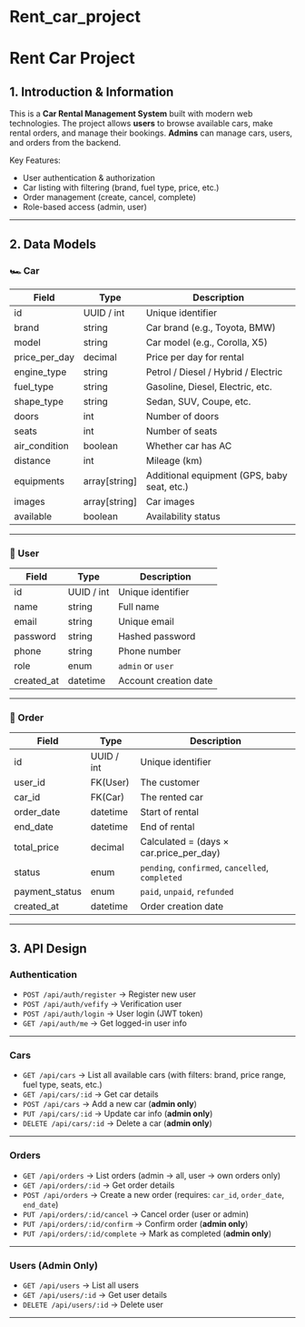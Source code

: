 # Rent_car_project

# Rent Car Project

## 1. Introduction & Information

This is a **Car Rental Management System** built with modern web technologies.
The project allows **users** to browse available cars, make rental orders, and manage their bookings.
**Admins** can manage cars, users, and orders from the backend.

Key Features:

* User authentication & authorization
* Car listing with filtering (brand, fuel type, price, etc.)
* Order management (create, cancel, complete)
* Role-based access (admin, user)

---

## 2. Data Models

### 🏎️ Car

| Field           | Type           | Description                                 |
| --------------- | -------------- | ------------------------------------------- |
| id              | UUID / int     | Unique identifier                           |
| brand           | string         | Car brand (e.g., Toyota, BMW)               |
| model           | string         | Car model (e.g., Corolla, X5)               |
| price\_per\_day | decimal        | Price per day for rental                    |
| engine\_type    | string         | Petrol / Diesel / Hybrid / Electric         |
| fuel\_type      | string         | Gasoline, Diesel, Electric, etc.            |
| shape\_type     | string         | Sedan, SUV, Coupe, etc.                     |
| doors           | int            | Number of doors                             |
| seats           | int            | Number of seats                             |
| air\_condition  | boolean        | Whether car has AC                          |
| distance        | int            | Mileage (km)                                |
| equipments      | array\[string] | Additional equipment (GPS, baby seat, etc.) |
| images          | array\[string] | Car images                                  |
| available       | boolean        | Availability status                         |

---

### 👤 User

| Field       | Type       | Description           |
| ----------- | ---------- | --------------------- |
| id          | UUID / int | Unique identifier     |
| name        | string     | Full name             |
| email       | string     | Unique email          |
| password    | string     | Hashed password       |
| phone       | string     | Phone number          |
| role        | enum       | `admin` or `user`     |
| created\_at | datetime   | Account creation date |

---

### 📄 Order

| Field           | Type       | Description                                      |
| --------------- | ---------- | ------------------------------------------------ |
| id              | UUID / int | Unique identifier                                |
| user\_id        | FK(User)   | The customer                                     |
| car\_id         | FK(Car)    | The rented car                                   |
| order\_date     | datetime   | Start of rental                                  |
| end\_date       | datetime   | End of rental                                    |
| total\_price    | decimal    | Calculated = (days × car.price\_per\_day)        |
| status          | enum       | `pending`, `confirmed`, `cancelled`, `completed` |
| payment\_status | enum       | `paid`, `unpaid`, `refunded`                     |
| created\_at     | datetime   | Order creation date                              |

---

## 3. API Design

### Authentication

* `POST /api/auth/register` → Register new user
* `POST /api/auth/vefify` → Verification user
* `POST /api/auth/login` → User login (JWT token)
* `GET /api/auth/me` → Get logged-in user info

---

### Cars

* `GET /api/cars` → List all available cars (with filters: brand, price range, fuel type, seats, etc.)
* `GET /api/cars/:id` → Get car details
* `POST /api/cars` → Add a new car (**admin only**)
* `PUT /api/cars/:id` → Update car info (**admin only**)
* `DELETE /api/cars/:id` → Delete a car (**admin only**)

---

### Orders

* `GET /api/orders` → List orders (admin → all, user → own orders only)
* `GET /api/orders/:id` → Get order details
* `POST /api/orders` → Create a new order (requires: `car_id`, `order_date`, `end_date`)
* `PUT /api/orders/:id/cancel` → Cancel order (user or admin)
* `PUT /api/orders/:id/confirm` → Confirm order (**admin only**)
* `PUT /api/orders/:id/complete` → Mark as completed (**admin only**)

---

### Users (Admin Only)

* `GET /api/users` → List all users
* `GET /api/users/:id` → Get user details
* `DELETE /api/users/:id` → Delete user

---